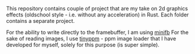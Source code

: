 This repository contains couple of project that are my take on 2d graphics effects (oldschool style - i.e. without any acceleration) in Rust. Each folder contains a separate project.

For the ability to write directly to the framebuffer, I am using [minifb](https://crates.io/crates/minifb)
For the sake of reading images, I use [tinyppm](https://github.com/MaciekTalaska/tinyppm) - ppm image loader that I have developed for myself, solely for this purpose (is super simple).
